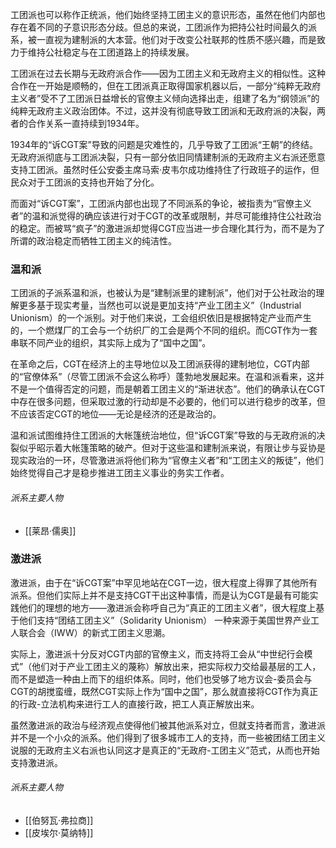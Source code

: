 工团派也可以称作正统派，他们始终坚持工团主义的意识形态，虽然在他们内部也存在着不同的子意识形态分歧。但总的来说，工团派作为把持公社时间最久的派系，被一直视为建制派的大本营。他们对于改变公社联邦的性质不感兴趣，而是致力于维持公社稳定与在工团道路上的持续发展。

工团派在过去长期与无政府派合作——因为工团主义和无政府主义的相似性。这种合作在一开始是顺畅的，但在工团派真正取得国家机器以后，一部分“纯粹无政府主义者”受不了工团派日益增长的官僚主义倾向选择出走，组建了名为“纲领派”的纯粹无政府主义政治团体。不过，这并没有彻底导致工团派和无政府派的决裂，两者的合作关系一直持续到1934年。

1934年的“诉CGT案”导致的问题是灾难性的，几乎导致了工团派“王朝”的终结。无政府派彻底与工团派决裂，只有一部分依旧同情建制派的无政府主义右派还愿意支持工团派。虽然时任公安委主席马索·皮韦尔成功维持住了行政班子的运作，但民众对于工团派的支持也开始了分化。

而面对“诉CGT案”，工团派内部也出现了不同派系的争论，被指责为“官僚主义者”的温和派觉得的确应该进行对于CGT的改革或限制，并尽可能维持住公社政治的稳定。而被骂“疯子”的激进派却觉得CGT应当进一步合理化其行为，而不是为了所谓的政治稳定而牺牲工团主义的纯洁性。

### 温和派
工团派的子派系温和派，也被认为是“建制派里的建制派”，他们对于公社政治的理解更多基于现实考量，当然也可以说是更加支持“产业工团主义”（Industrial Unionism）的一个派别。对于他们来说，工会组织依旧是根据特定产业而产生的，一个燃煤厂的工会与一个纺织厂的工会是两个不同的组织。而CGT作为一套串联不同产业的组织，其实际上成为了“国中之国”。

在革命之后，CGT在经济上的主导地位以及工团派获得的建制地位，CGT内部的“官僚体系”（尽管工团派不会这么称呼）蓬勃地发展起来。在温和派看来，这并不是一个值得否定的问题，而是朝着工团主义的“渐进状态”。他们的确承认在CGT中存在很多问题，但采取过激的行动却是不必要的，他们可以进行稳步的改革，但不应该否定CGT的地位——无论是经济的还是政治的。

温和派试图维持住工团派的大帐篷统治地位，但“诉CGT案”导致的与无政府派的决裂似乎昭示着大帐篷策略的破产。但对于这些温和建制派来说，有限让步与妥协是现实政治的一环，尽管激进派将他们称为“官僚主义者”和“工团主义的叛徒”，他们始终觉得自己才是稳步推进工团主义事业的务实工作者。

###### 派系主要人物
* [[莱昂·儒奥]]

### 激进派
激进派，由于在“诉CGT案”中罕见地站在CGT一边，很大程度上得罪了其他所有派系。但他们实际上并不是支持CGT干出这种事情，而是认为CGT是最有可能实践他们的理想的地方——激进派会称呼自己为“真正的工团主义者”，很大程度上基于他们支持“团结工团主义”（Solidarity Unionism） 一种来源于美国世界产业工人联合会（IWW）的新式工团主义思潮。

实际上，激进派十分反对CGT内部的官僚主义，而支持将工会从“中世纪行会模式”（他们对于产业工团主义的蔑称）解放出来，把实际权力交给最基层的工人，而不是塑造一种由上而下的组织体系。同时，他们也受够了地方议会-委员会与CGT的胡搅蛮缠，既然CGT实际上作为“国中之国”，那么就直接将CGT作为真正的行政-立法机构来进行工人的直接行政，把工人真正解放出来。

虽然激进派的政治与经济观点使得他们被其他派系对立，但就支持者而言，激进派并不是一个小众的派系。他们得到了很多城市工人的支持，而一些被团结工团主义说服的无政府主义右派也认同这才是真正的“无政府-工团主义”范式，从而也开始支持激进派。

###### 派系主要人物
* [[伯努瓦·弗拉商]]
* [[皮埃尔·莫纳特]]